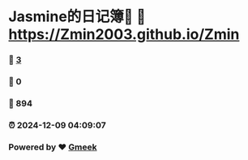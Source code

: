 # Jasmine的日记簿📒 :link: https://Zmin2003.github.io/Zmin 
### :page_facing_up: [3](https://Zmin2003.github.io/Zmin/tag.html) 
### :speech_balloon: 0 
### :hibiscus: 894 
### :alarm_clock: 2024-12-09 04:09:07 
### Powered by :heart: [Gmeek](https://github.com/Meekdai/Gmeek)
